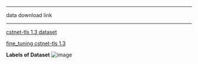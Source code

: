 ******
data download link
******

[cstnet-tls 1.3 dataset](https://drive.google.com/drive/folders/1JSsYmevkxQFanoKOi_i1ooA6pH3s9sDr?usp=sharing)

[fine_tuning cstnet-tls 1.3](https://drive.google.com/drive/folders/1KlZatGoNm-4qu04z0LfrTpZr2oDaHfzr?usp=sharing)

**Labels of Dataset**
![image](https://user-images.githubusercontent.com/20349381/209489651-a7665404-0223-4ac0-85f0-2a52424198b4.png)
